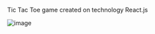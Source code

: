 Tic Tac Toe game created on technology React.js

![image](https://user-images.githubusercontent.com/75791255/184597123-a28edfbe-7a92-47e6-9e85-5ead76aaaa85.png)

